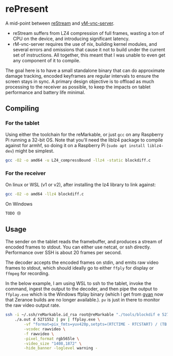 # rePresent

A mid-point between [reStream](https://github.com/rien/reStream) and [vM-vnc-server](https://github.com/pl-semiotics/rM-vnc-server).

- reStream suffers from LZ4 compression of full frames, wasting a ton of CPU on the device, and introducing significant latency.
- rM-vnc-server requires the use of nix, building kernel modules, and several errors and omissions that cause it not to build under the current set of instructions. All together, this meant that I was unable to even get any component of it to compile.

The goal here is to have a small standalone binary that can do approximate damage tracking, encoded keyframes are regular intervals to ensure the screen stays in sync. A primary design objective is to offload as much processing to the receiver as possible, to keep the impacts on tablet performance and battery life minimal.

## Compiling

### For the tablet

Using either the toolchain for the reMarkable, or just `gcc` on any Raspberry Pi running a 32-bit OS. Note that you'll need the liblz4 package to compile against for armhf, so doing it on a Raspberry Pi (`sudo apt install liblz4-dev`) might be simplest.

```bash
gcc -O2 -o amd64 -u LZ4_compressBound -llz4 -static blockdiff.c
```

### For the receiver

On linux or WSL (v1 or v2), after installing the lz4 library to link against:

```bash
gcc -O2 -o amd64 -llz4 blockdiff.c
```

On Windows

```bash
TODO 😢
```

## Usage

The sender on the tablet reads the framebuffer, and produces a stream of encoded frames to stdout. You can either use netcat, or ssh directly. Performance over SSH is about 20 frames per second.

The decoder accepts the encoded frames on stdin, and emits raw video frames to stdout, which should ideally go to either `ffply` for display or `ffmpeg` for recording.

In the below example, I am using WSL to ssh to the tablet, invoke the command, ingest the output to the decoder, and then pipe the output to `ffplay.exe` which is the Windows ffplay binary (which I get from [gyan](https://www.gyan.dev/ffmpeg/builds/) now that Zeranoe builds are no longer available.). `pv` is just in there to monitor the raw video output rate.

```bash
ssh -i ~/.ssh/reMarkable.id_rsa root@reMarkable "./tools/blockdif e 5271552 30" | \
    ./a.out d 5271552 | pv | ffplay.exe \
        -vf "format=pix_fmts=yuv420p,setpts=(RTCTIME - RTCSTART) / (TB * 1000000)" \
        -vcodec rawvideo \
        -f rawvideo \
        -pixel_format rgb565le \
        -video_size "1408,1872" \
        -hide_banner -loglevel warning -
```
